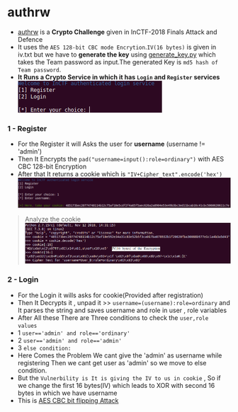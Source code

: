 # authrw
* [authrw](https://github.com/Ajay-Aj-00/Test/tree/master/authrw) is a **Crypto Challenge** given in InCTF-2018 Finals Attack and Defence
* It uses the `AES 128-bit CBC mode Encrytion`.`IV(16 bytes)` is given in iv.txt but we have to **generate the key** using [generate_key.py](https://github.com/Ajay-Aj-00/Test/tree/master/authrw/generate_key.py) which takes the Team password as input.The generated Key is `md5 hash of Team password`.
* **It Runs a Crypto Service in which it has `Login` and `Register` services**
![Login,Register](https://raw.githubusercontent.com/Ajay-Aj-00/Test/master/Images/1.png "Service")
### 1 - Register
* For the Register it will Asks the user for **username** (username != 'admin')
* Then It Encrypts the `pad("username=input():role=ordinary")` with AES CBC 128-bit Encryption
* After that It returns a cookie which is `"IV+Cipher_text".encode('hex')`
![Register](https://raw.githubusercontent.com/Ajay-Aj-00/Test/master/Images/3.png "Register")
> Analyze the cookie
> ![Register](https://raw.githubusercontent.com/Ajay-Aj-00/Test/master/Images/4.png "Register")
### 2 - Login
* For the Login it wills asks for cookie(Provided after registration)
* Then It Decrypts it , unpad it >> `username=(username):role=ordinary` and It parses the string and saves username and role in user , role variables
* After All these There are Three conditions to check the `user,role values`
* 1 `user=='admin' and role=='ordinary'`
* 2 `user=='admin' and role=='admin'`
* 3 `else condition:`
* Here Comes the Problem We cant give the 'admin' as username while registering Then we cant get user as 'admin' so we move to else condition.
* But the `Vulnerbility is It is giving the IV to us in cookie` , So if we change the first 16 bytes(IV) which leads to XOR with second 16 bytes in which we have username
* This is [AES CBC bit flipping Attack](https://masterpessimistaa.wordpress.com/2017/05/03/cbc-bit-flipping-attack/)
